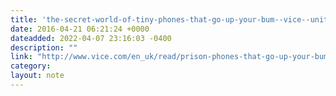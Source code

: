 ```yaml
---
title: 'the-secret-world-of-tiny-phones-that-go-up-your-bum--vice--united-kingdom'
date: 2016-04-21 06:21:24 +0000
dateadded: 2022-04-07 23:16:03 -0400
description: ""
link: "http://www.vice.com/en_uk/read/prison-phones-that-go-up-your-bum"
category:
layout: note
---
```

